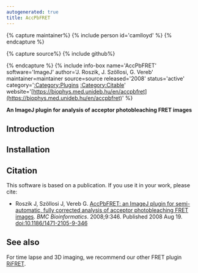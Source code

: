 ```yaml
---
autogenerated: true
title: AccPbFRET
---
```


{% capture maintainer%}
{% include person id='camlloyd' %}
{% endcapture %}

{% capture source%}
{% include github%}

{% endcapture %}
{% include info-box name='AccPbFRET'
software='ImageJ'
author='J. Roszik, J. Szöllosi, G. Vereb'
maintainer=maintainer source=source released='2008'
status='active'
category='[:Category:Plugins](Category_Plugins) [:Category:Citable](Category_Citable)'
website='[https://biophys.med.unideb.hu/en/accpbfret](https://biophys.med.unideb.hu/en/accpbfret)'
%}



**An ImageJ plugin for analysis of acceptor photobleaching FRET images**

## Introduction

## Installation

## Citation

This software is based on a publication. If you use it in your work, please cite:

-   Roszik J, Szöllosi J, Vereb G. [AccPbFRET: an ImageJ plugin for semi-automatic, fully corrected analysis of acceptor photobleaching FRET images](https://bmcbioinformatics.biomedcentral.com/track/pdf/10.1186/1471-2105-9-346). *BMC Bioinformatics*. 2008;9:346. Published 2008 Aug 19. <doi:10.1186/1471-2105-9-346>

## See also

For time lapse and 3D imaging, we recommend our other FRET plugin [RiFRET](/plugins/rifret).

